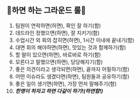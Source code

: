 ## 🤍하면 하는 그라운드 룰🤍

1. 팀원이 연락하면(하면), 확인 잘 하기(함)
2. 데드라인 정했으면(하면), 잘 지키기(함)
3. 수업시간 외 회의 잡히면(하면), 1시간 이내에 끝내기(함)
4. 대면 회의 해야하면(하면), 맛있는 것과 함께하기(함)
5. 할 말이 있으면(하면), 바로바로 하기(함)
6. 모른다고 말했으면(하면), 당당해지기(함)
7. 좋은 의견이라고 생각되면(하면), 끝까지 어필하기(함)
8. 어떤 이슈라도 생겼다면(하면), 팀원들과 공유하기(함)
9. 좋은 일이 생기면(하면), 가장 먼저 말해주기(함)
10. ***한명이 하자고 하면 다같이 하기!(하면함!)***
